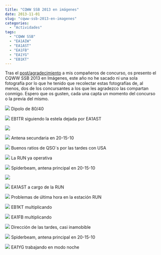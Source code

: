 ```yaml
---
title: "CQWW SSB 2013 en imágenes"
date: 2013-11-01
slug: "cqww-ssb-2013-en-imagenes"
categories:
  - "Actividades"
tags:
  - "CQWW SSB"
  - "EA1AIW"
  - "EA1AST"
  - "EA1FB"
  - "EA1YG"
  - "EB1KT"
---
```


Tras el [post/agradecimiento](http://www.eb1tr.info/participacion-cqww-ssb-2013/ "Participación del CQWW SSB 2013") a mis compañeros de concurso, os presento el CQWW SSB 2013 en Imágenes, este año no he sacado ni una sola fotografía por lo que he tenido que recolectar estas fotografías de, al menos, dos de los concursantes a los que les agradezco las compartan conmigo. Espero que os gusten, cada una capta un momento del concurso o la previa del mismo.

[![](https://www.eb1tr.com/wp-content/uploads/2013/11/SAM_3821-150x150.jpg)](https://www.eb1tr.com/wp-content/uploads/2013/11/SAM_3821.jpg)
     Dipolo de 80/40 

[![](https://www.eb1tr.com/wp-content/uploads/2013/11/SAM_3813-150x150.jpg)](https://www.eb1tr.com/wp-content/uploads/2013/11/SAM_3813.jpg)
     EB1TR siguiendo la estela dejada por EA1AST 

[![](https://www.eb1tr.com/wp-content/uploads/2013/11/PA260057-150x150.jpg)](https://www.eb1tr.com/wp-content/uploads/2013/11/PA260057.jpg)

[![](https://www.eb1tr.com/wp-content/uploads/2013/11/PA260053-150x150.jpg)](https://www.eb1tr.com/wp-content/uploads/2013/11/PA260053.jpg)
     Antena secundaria en 20-15-10 

[![](https://www.eb1tr.com/wp-content/uploads/2013/11/IMG_20131026_182441-150x150.jpg)](https://www.eb1tr.com/wp-content/uploads/2013/11/IMG_20131026_182441.jpg)
     Buenos ratios de QSO´s por las tardes con USA 
  


[![](https://www.eb1tr.com/wp-content/uploads/2013/11/IMG_20131026_125906-150x150.jpg)](https://www.eb1tr.com/wp-content/uploads/2013/11/IMG_20131026_125906.jpg)
     La RUN ya operativa 

[![](https://www.eb1tr.com/wp-content/uploads/2013/11/PA260038-150x150.jpg)](https://www.eb1tr.com/wp-content/uploads/2013/11/PA260038.jpg)
     Spiderbeam, antena principal en 20-15-10 

[![](https://www.eb1tr.com/wp-content/uploads/2013/11/PA260037-150x150.jpg)](https://www.eb1tr.com/wp-content/uploads/2013/11/PA260037.jpg)

[![](https://www.eb1tr.com/wp-content/uploads/2013/11/PA260054-150x150.jpg)](https://www.eb1tr.com/wp-content/uploads/2013/11/PA260054.jpg)
     EA1AST a cargo de la RUN 

[![](https://www.eb1tr.com/wp-content/uploads/2013/11/IMG_20131025_221239-150x150.jpg)](https://www.eb1tr.com/wp-content/uploads/2013/11/IMG_20131025_221239.jpg)
     Problemas de última hora en la estación RUN 
  


[![](https://www.eb1tr.com/wp-content/uploads/2013/11/SAM_3816-150x150.jpg)](https://www.eb1tr.com/wp-content/uploads/2013/11/SAM_3816.jpg)
     EB1KT multiplicando 

[![](https://www.eb1tr.com/wp-content/uploads/2013/11/PA260061-150x150.jpg)](https://www.eb1tr.com/wp-content/uploads/2013/11/PA260061.jpg)
     EA1FB multiplicando 

[![](https://www.eb1tr.com/wp-content/uploads/2013/11/IMG_20131026_182500-150x150.jpg)](https://www.eb1tr.com/wp-content/uploads/2013/11/IMG_20131026_182500.jpg)
     Dirección de las tardes, casi inamobible 

[![](https://www.eb1tr.com/wp-content/uploads/2013/11/PA260043-150x150.jpg)](https://www.eb1tr.com/wp-content/uploads/2013/11/PA260043.jpg)
     Spiderbeam, antena principal en 20-15-10 

[![](https://www.eb1tr.com/wp-content/uploads/2013/11/IMG_20131026_075800-150x150.jpg)](https://www.eb1tr.com/wp-content/uploads/2013/11/IMG_20131026_075800.jpg)
     EA1YG trabajando en modo noche 
  

